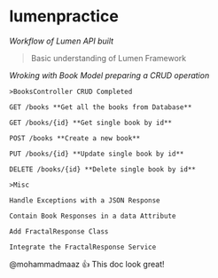 # lumenpractice

*Workflow of Lumen API built*

> Basic understanding of Lumen Framework

*Wroking with Book Model preparing a CRUD operation*

```
>BooksController CRUD Completed

GET /books **Get all the books from Database**

GET /books/{id} **Get single book by id**

POST /books **Create a new book**

PUT /books/{id} **Update single book by id**

DELETE /books/{id} **Delete single book by id**

```

```
>Misc

Handle Exceptions with a JSON Response

Contain Book Responses in a data Attribute

Add FractalResponse Class

Integrate the FractalResponse Service

```
@mohammadmaaz :+1: This doc look great!
